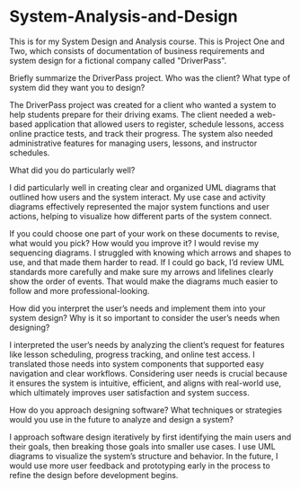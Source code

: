 # System-Analysis-and-Design
This is for my System Design and Analysis course.  This is Project One and Two, which consists of documentation of business requirements and system design for a fictional company called "DriverPass".

Briefly summarize the DriverPass project. Who was the client? What type of system did they want you to design?

The DriverPass project was created for a client who wanted a system to help students prepare for their driving exams. The client needed a web-based application that allowed users to register, schedule lessons, access online practice tests, and track their progress. The system also needed administrative features for managing users, lessons, and instructor schedules.

What did you do particularly well?

I did particularly well in creating clear and organized UML diagrams that outlined how users and the system interact. My use case and activity diagrams effectively represented the major system functions and user actions, helping to visualize how different parts of the system connect.

If you could choose one part of your work on these documents to revise, what would you pick? How would you improve it?
I would revise my sequencing diagrams. I struggled with knowing which arrows and shapes to use, and that made them harder to read. If I could go back, I’d review UML standards more carefully and make sure my arrows and lifelines clearly show the order of events. That would make the diagrams much easier to follow and more professional-looking.

How did you interpret the user’s needs and implement them into your system design? Why is it so important to consider the user’s needs when designing?

I interpreted the user’s needs by analyzing the client’s request for features like lesson scheduling, progress tracking, and online test access. I translated those needs into system components that supported easy navigation and clear workflows. Considering user needs is crucial because it ensures the system is intuitive, efficient, and aligns with real-world use, which ultimately improves user satisfaction and system success.

How do you approach designing software? What techniques or strategies would you use in the future to analyze and design a system?

I approach software design iteratively by first identifying the main users and their goals, then breaking those goals into smaller use cases. I use UML diagrams to visualize the system’s structure and behavior. In the future, I would use more user feedback and prototyping early in the process to refine the design before development begins.
